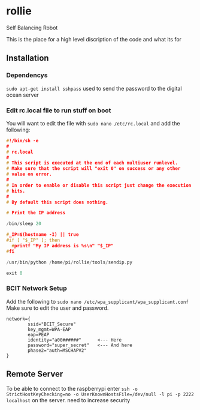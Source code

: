 # rollie
Self Balancing Robot


This is the place for a high level discription of the code and what its for


## Installation
### Dependencys
`sudo apt-get install sshpass` used to send the password to the digital ocean server

### Edit rc.local file to run stuff on boot

You will want to edit the file with `sudo nano /etc/rc.local` and add the following:

```c
#!/bin/sh -e
#
# rc.local
#
# This script is executed at the end of each multiuser runlevel.
# Make sure that the script will "exit 0" on success or any other
# value on error.
#
# In order to enable or disable this script just change the execution
# bits.
#
# By default this script does nothing.

# Print the IP address

/bin/sleep 20

#_IP=$(hostname -I) || true
#if [ "$_IP" ]; then
  #printf "My IP address is %s\n" "$_IP"
#fi

/usr/bin/python /home/pi/rollie/tools/sendip.py

exit 0 
```

### BCIT Network Setup
Add the following to `sudo nano /etc/wpa_supplicant/wpa_supplicant.conf`
Make sure to edit the user and password.
```
network={
        ssid="BCIT_Secure"
        key_mgmt=WPA-EAP
        eap=PEAP
        identity="a00######"      <--- Here
        password="super_secret"   <--- And here
        phase2="auth=MSCHAPV2"
}
```

## Remote Server
To be able to connect to the raspberrypi enter `ssh -o StrictHostKeyChecking=no -o UserKnownHostsFile=/dev/null -l pi -p 2222 localhost` on the server. need to increase security

